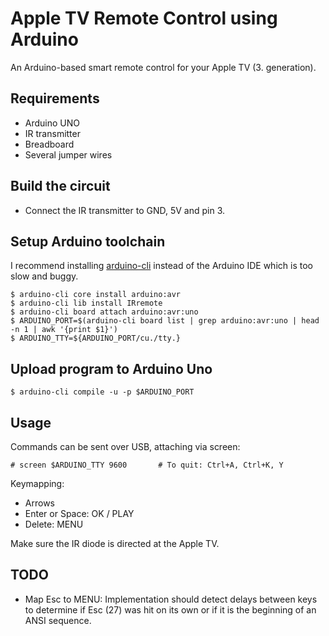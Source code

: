 # Apple TV Remote Control using Arduino

An Arduino-based smart remote control for your Apple TV (3. generation).

## Requirements
- Arduino UNO
- IR transmitter
- Breadboard
- Several jumper wires

## Build the circuit
- Connect the IR transmitter to GND, 5V and pin 3.

## Setup Arduino toolchain

I recommend installing [arduino-cli](https://github.com/arduino/arduino-cli#how-to-install) instead of the Arduino IDE which is too slow and buggy.

```
$ arduino-cli core install arduino:avr
$ arduino-cli lib install IRremote
$ arduino-cli board attach arduino:avr:uno
$ ARDUINO_PORT=$(arduino-cli board list | grep arduino:avr:uno | head -n 1 | awk '{print $1}')
$ ARDUINO_TTY=${ARDUINO_PORT/cu./tty.}
```

## Upload program to Arduino Uno

```
$ arduino-cli compile -u -p $ARDUINO_PORT
```

## Usage

Commands can be sent over USB, attaching via screen:

```
# screen $ARDUINO_TTY 9600       # To quit: Ctrl+A, Ctrl+K, Y
```

Keymapping:
- Arrows
- Enter or Space: OK / PLAY
- Delete: MENU

Make sure the IR diode is directed at the Apple TV.

## TODO

- Map Esc to MENU:
Implementation should detect delays between keys to determine if Esc (27) was hit on its own or if it is the beginning of an ANSI sequence.
